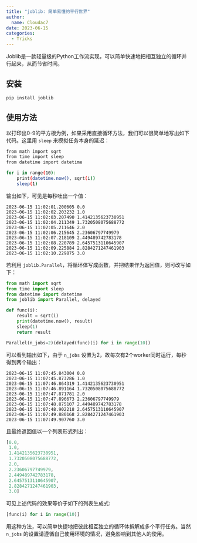 ```yaml
---
title: "joblib: 简单易懂的平行世界"
author: 
  name: Cloudac7
date: 2023-06-15
categories:
  - Tricks
---
```


Joblib是一款轻量级的Python工作流实现，可以简单快速地把相互独立的循环并行起来，从而节省时间。

## 安装

```bash
pip install joblib
```

## 使用方法

以打印出0-9的平方根为例，如果采用直接循环方法，我们可以很简单地写出如下代码。这里用 `sleep` 来模拟任务本身的延迟：

```bash
from math import sqrt
from time import sleep
from datetime import datetime

for i in range(10):
    print(datetime.now(), sqrt(i))
    sleep(1)
```

输出如下，可见是每秒吐出一个值：

```
2023-06-15 11:02:01.200605 0.0
2023-06-15 11:02:02.203232 1.0
2023-06-15 11:02:03.207490 1.4142135623730951
2023-06-15 11:02:04.211349 1.7320508075688772
2023-06-15 11:02:05.211646 2.0
2023-06-15 11:02:06.215645 2.23606797749979
2023-06-15 11:02:07.218109 2.449489742783178
2023-06-15 11:02:08.220789 2.6457513110645907
2023-06-15 11:02:09.225884 2.8284271247461903
2023-06-15 11:02:10.229875 3.0
```

若利用 `joblib.Parallel`，将循环体写成函数，并把结果作为返回值，则可改写如下：

```python
from math import sqrt
from time import sleep
from datetime import datetime
from joblib import Parallel, delayed

def func(i):
    result = sqrt(i)
    print(datetime.now(), result)
    sleep(1)
    return result

Parallel(n_jobs=2)(delayed(func)(i) for i in range(10))
```

可以看到输出如下，由于 `n_jobs` 设置为2，故每次有2个worker同时运行，每秒得到两个输出：

```
2023-06-15 11:07:45.843004 0.0
2023-06-15 11:07:45.873286 1.0
2023-06-15 11:07:46.864319 1.4142135623730951
2023-06-15 11:07:46.891164 1.7320508075688772
2023-06-15 11:07:47.871781 2.0
2023-06-15 11:07:47.896673 2.23606797749979
2023-06-15 11:07:48.875107 2.449489742783178
2023-06-15 11:07:48.902218 2.6457513110645907
2023-06-15 11:07:49.880168 2.8284271247461903
2023-06-15 11:07:49.907760 3.0
```

且最终返回值以一个列表形式列出：

```python
[0.0,
 1.0,
 1.4142135623730951,
 1.7320508075688772,
 2.0,
 2.23606797749979,
 2.449489742783178,
 2.6457513110645907,
 2.8284271247461903,
 3.0]
```

可见上述代码的效果等价于如下的列表生成式:

```python
[func(i) for i in range(10)]
```

用这种方法，可以简单快捷地把彼此相互独立的循环体拆解成多个平行任务。当然 `n_jobs` 的设置请遵循自己使用环境的情况，避免影响到其他人的使用。